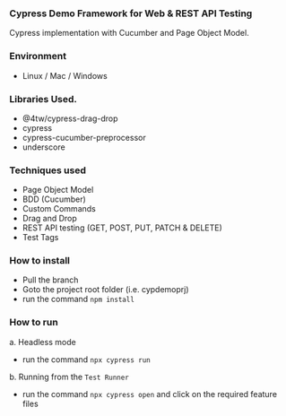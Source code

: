 ### Cypress Demo Framework for Web & REST API Testing

Cypress implementation with Cucumber and Page Object Model.

### Environment
- Linux / Mac / Windows

### Libraries Used.
- @4tw/cypress-drag-drop
- cypress
- cypress-cucumber-preprocessor
- underscore

### Techniques used
- Page Object Model
- BDD (Cucumber)
- Custom Commands
- Drag and Drop
- REST API testing (GET, POST, PUT, PATCH & DELETE)
- Test Tags

### How to install
- Pull the branch
- Goto the project root folder (i.e. cypdemoprj)
- run the command ```npm install```

### How to run

a. Headless mode

- run the command ```npx cypress run```

b. Running from the `Test Runner`

- run the command ```npx cypress open``` and click on the required feature files
